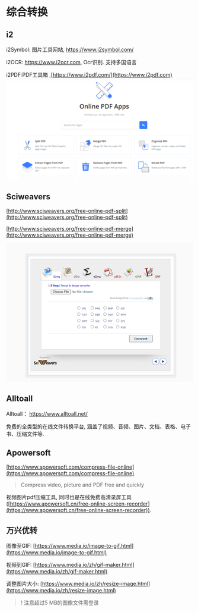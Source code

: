 # 综合转换

## i2

i2Symbol: 图片工具网站, https://www.i2symbol.com/

i2OCR: https://www.i2ocr.com, Ocr识别. 支持多国语言

i2PDF:PDF工具箱 ,[https://www.i2pdf.com/](https://www.i2pdf.com)
![](<../../.gitbook/assets/image (7).png>)

## Sciweavers

[http://www.sciweavers.org/free-online-pdf-split](http://www.sciweavers.org/free-online-pdf-split)

[http://www.sciweavers.org/free-online-pdf-merge](http://www.sciweavers.org/free-online-pdf-merge)

![](<../../.gitbook/assets/image (8).png>)

## Alltoall

Alltoall： https://www.alltoall.net/

免费的全类型的在线文件转换平台, 涵盖了视频、音频、图片、文档、表格、电子书、压缩文件等.

## Apowersoft

[https://www.apowersoft.com/compress-file-online](https://www.apowersoft.com/compress-file-online)

> Compress video, picture and PDF free and quickly

视频图片pdf压缩工具, 同时也是在线免费高清录屏工具([https://www.apowersoft.cn/free-online-screen-recorder](https://www.apowersoft.cn/free-online-screen-recorder)).

## 万兴优转

图像至GIF: [https://www.media.io/image-to-gif.html](https://www.media.io/image-to-gif.html)

视频到GIF: [https://www.media.io/zh/gif-maker.html](https://www.media.io/zh/gif-maker.html)

调整图片大小: [https://www.media.io/zh/resize-image.html](https://www.media.io/zh/resize-image.html)

> ! 注意超过5 MB的图像文件需登录
